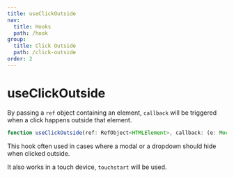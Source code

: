 ```yaml
---
title: useClickOutside
nav:
  title: Hooks
  path: /hook
group:
  title: Click Outside
  path: /click-outside
order: 2
---
```


# useClickOutside

By passing a `ref` object containing an element, `callback` will be triggered when a click happens outside that element.

```typescript
function useClickOutside(ref: RefObject<HTMLElement>, callback: (e: MouseEvent | TouchEvent) => void)
```

This hook often used in cases where a modal or a dropdown should hide when clicked outside.

It also works in a touch device, `touchstart` will be used.

<code src="./demo/useClickOutside.tsx">

